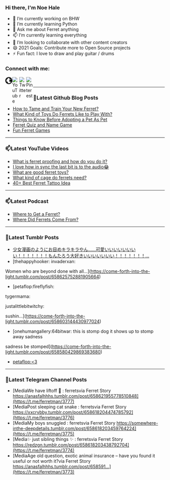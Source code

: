 ### Hi there, I'm Noe Hale

- 🔭 I’m currently working on BHW
- 🌱 I’m currently learning Python
- 💬 Ask me about Ferret anything
- 📫 I’m currently learning everything
- 🔭 I’m looking to collaborate with other content creators
- 😄 2021 Goals: Contribute more to Open Source projects
- ⚡ Fun fact: I love to draw and play guitar / drums

### Connect with me:

[<img align="left" alt="ferretvoice.com" width="22px" src="https://raw.githubusercontent.com/iconic/open-iconic/master/svg/globe.svg" />](https://ferretvoice.com)
[<img align="left" alt="YouTube" width="22px" src="https://cdn.jsdelivr.net/npm/simple-icons@v3/icons/youtube.svg" />](https://www.youtube.com/channel/UCk665XTfaMLVwFVWUmgnDiw)
[<img align="left" alt="Twitter" width="22px" src="https://cdn.jsdelivr.net/npm/simple-icons@v3/icons/twitter.svg" />](https://twitter.com/voiceferret)
[<img align="left" alt="Pinterest" width="22px" src="https://cdn.jsdelivr.net/npm/simple-icons@v3/icons/pinterest.svg" />](https://www.pinterest.com/voiceferret/)

<br />

---
### 🔭Latest Github Blog Posts
<!-- GITHUB:START -->
- [How to Tame and Train Your New Ferret?](http://noehale.github.io/how-to-tame-and-train-your-new-ferret/)
- [What Kind of Toys Do Ferrets Like to Play With?](http://noehale.github.io/what-kind-of-toys-do-ferrets-like-to-play-with/)
- [Things to Know Before Adopting a Pet As Pet](http://noehale.github.io/things-to-know-before-adopting-a-pet-as-pet/)
- [Ferret Quiz and Name Game](http://noehale.github.io/ferret-quiz/)
- [Fun Ferret Games](http://noehale.github.io/fun-ferret-games/)
<!-- GITHUB:END -->
---
### 📫Latest YouTube Videos

<!-- YOUTUBE:START -->
- [What is ferret proofing and how do you do it?](https://www.youtube.com/watch?v=81Syh_DJBQQ)
- [I love how in sync the last bit is to the audio😂](https://www.youtube.com/watch?v=WHBeGHwSlGY)
- [What are good ferret toys?](https://www.youtube.com/watch?v=tPxRilBzc0s)
- [What kind of cage do ferrets need?](https://www.youtube.com/watch?v=xzz6hC3sR5A)
- [40+ Best Ferret Tattoo Idea](https://www.youtube.com/watch?v=KIKqduR6Xcs)
<!-- YOUTUBE:END -->

---
### 📫Latest Podcast

<!-- PODCAST:START -->
- [Where to Get a Ferret?](https://anchor.fm/ferretvoice/episodes/Where-to-Get-a-Ferret-erurfu)
- [Where Did Ferrets Come From?](https://anchor.fm/ferretvoice/episodes/Where-Did-Ferrets-Come-From-eruq8g)
<!-- PODCAST:END -->
---
### 📝Latest Tumblr Posts

<!-- TUMBLR:START -->
- [少女漫画のようにお目めキラキラやん……可愛いいいいいいいい！！！！！！！もんたろう大好きいいいいいいい！！！！！！！...](https://come-forth-into-the-light.tumblr.com/post/658671080175697920)
- [thehappyhooker:
invaderxan:

Women who are beyond done with all...](https://come-forth-into-the-light.tumblr.com/post/658625752881905664)
- [petaflop:fireflyfish:

tygermama:

justalittlebitwitchy:


sushin...](https://come-forth-into-the-light.tumblr.com/post/658603144430977024)
- [onehumangallery:64bitwar:
this is stomp dog it shows up to stomp away sadness

sadness be stomped](https://come-forth-into-the-light.tumblr.com/post/658580429869383680)
- [petaflop:<3](https://come-forth-into-the-light.tumblr.com/post/658535151942467584)
<!-- TUMBLR:END -->
---
### 📝Latest Telegram Channel Posts

<!-- TELEGRAM:START -->
- [MediaWe have liftoff 🚀 : ferretsvia Ferret Story https://anasfalhhhs.tumblr.com/post/658621955778510848](https://t.me/ferretman/3777)
- [MediaPost sleeping cat snake : ferretsvia Ferret Story https://xxcrybby.tumblr.com/post/658618204474785792](https://t.me/ferretman/3776)
- [MediaMy boys snuggled : ferretsvia Ferret Story https://somewhere-inthe-deepdetails.tumblr.com/post/658618203459764224](https://t.me/ferretman/3775)
- [Media✨ just sibling things ✨ : ferretsvia Ferret Story https://redzgn.tumblr.com/post/658618203438792704](https://t.me/ferretman/3774)
- [MediaAge old question, exotic animal insurance – have you found it useful or not worth it?via Ferret Story https://anasfalhhhs.tumblr.com/post/658591...](https://t.me/ferretman/3773)
<!-- TELEGRAM:END -->
